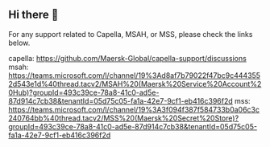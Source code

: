 ## Hi there 👋

For any support related to Capella, MSAH, or MSS, please check the links below.

capella: https://github.com/Maersk-Global/capella-support/discussions
msah: https://teams.microsoft.com/l/channel/19%3Ad8af7b79022f47bc9c4443552d543e1d%40thread.tacv2/MSAH%20(Maersk%20Service%20Account%20Hub)?groupId=493c39ce-78a8-41c0-ad5e-87d914c7cb38&tenantId=05d75c05-fa1a-42e7-9cf1-eb416c396f2d
mss: https://teams.microsoft.com/l/channel/19%3A3f094f387f584733b0a06c3c240764bb%40thread.tacv2/MSS%20(Maersk%20Secret%20Store)?groupId=493c39ce-78a8-41c0-ad5e-87d914c7cb38&tenantId=05d75c05-fa1a-42e7-9cf1-eb416c396f2d

<!--
**rajiv-maersk/rajiv-maersk** is a ✨ _special_ ✨ repository because its `README.md` (this file) appears on your GitHub profile.

Here are some ideas to get you started:

- 🔭 I’m currently working on ...
- 🌱 I’m currently learning ...
- 👯 I’m looking to collaborate on ...
- 🤔 I’m looking for help with ...
- 💬 Ask me about ...
- 📫 How to reach me: ...
- 😄 Pronouns: ...
- ⚡ Fun fact: ...
-->
